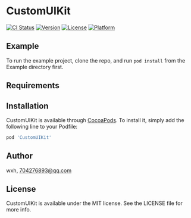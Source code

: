 # CustomUIKit

[![CI Status](https://img.shields.io/travis/wxh/CustomUIKit.svg?style=flat)](https://travis-ci.org/wxh/CustomUIKit)
[![Version](https://img.shields.io/cocoapods/v/CustomUIKit.svg?style=flat)](https://cocoapods.org/pods/CustomUIKit)
[![License](https://img.shields.io/cocoapods/l/CustomUIKit.svg?style=flat)](https://cocoapods.org/pods/CustomUIKit)
[![Platform](https://img.shields.io/cocoapods/p/CustomUIKit.svg?style=flat)](https://cocoapods.org/pods/CustomUIKit)

## Example

To run the example project, clone the repo, and run `pod install` from the Example directory first.

## Requirements

## Installation

CustomUIKit is available through [CocoaPods](https://cocoapods.org). To install
it, simply add the following line to your Podfile:

```ruby
pod 'CustomUIKit'
```

## Author

wxh, 704276893@qq.com

## License

CustomUIKit is available under the MIT license. See the LICENSE file for more info.
